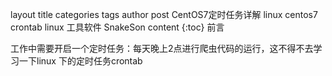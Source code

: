 layout	title	categories	tags	author
post
CentOS7定时任务详解
linux
centos7 crontab linux 工具软件
SnakeSon
content {:toc}
前言

工作中需要开启一个定时任务：每天晚上2点进行爬虫代码的运行，这不得不去学习一下linux 下的定时任务crontab
